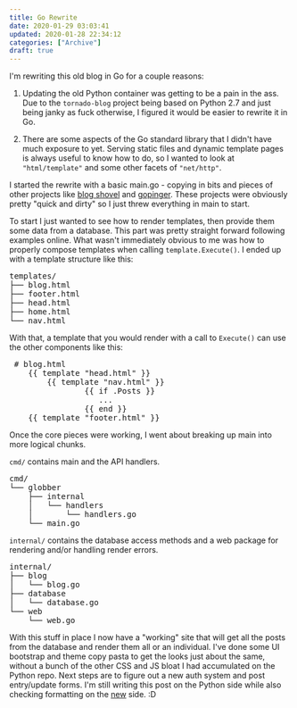 ```yaml
---
title: Go Rewrite
date: 2020-01-29 03:03:41
updated: 2020-01-28 22:34:12
categories: ["Archive"]
draft: true
---
```


I'm rewriting this old blog in Go for a couple reasons:

1. Updating the old Python container was getting to be a pain in the ass. Due to the `tornado-blog` project being based on Python 2.7 and just being janky as fuck otherwise, I figured it would be easier to rewrite it in Go.

2. There are some aspects of the Go standard library that I didn't have much exposure to yet. Serving static files and dynamic template pages is always useful to know how to do, so I wanted to look at `"html/template"` and some other facets of `"net/http"`.


I started the rewrite with a basic main.go - copying in bits and pieces of other projects like [blog shovel](https://github.com/mikeder/blogshovel) and [gopinger](https://github.com/mikeder/gopinger). These projects were obviously pretty "quick and dirty" so I just threw everything in main to start.

To start I just wanted to see how to render templates, then provide them some data from a database. This part was pretty straight forward following examples online. What wasn't immediately obvious to me was how to properly compose templates when calling `template.Execute()`. I ended up with a template structure like this:

<pre class="prettyprint">
templates/
├── blog.html
├── footer.html
├── head.html
├── home.html
└── nav.html
</pre>

With that, a template that you would render with a call to `Execute()` can use the other components like this:

<pre class="prettyprint" lang="html">
 # blog.html
    {{ template "head.html" }}
        {{ template "nav.html" }}
                {{ if .Posts }}
                   ...
                {{ end }}
    {{ template "footer.html" }}
</pre>


Once the core pieces were working, I went about breaking up main into more logical chunks.

`cmd/` contains main and the API handlers.
<pre class="prettyprint">
cmd/
└── globber
    ├── internal
    │   └── handlers
    │       └── handlers.go
    └── main.go
</pre>

`internal/` contains the database access methods and a web package for rendering and/or handling render errors. 
<pre class="prettyprint">
internal/
├── blog
│   └── blog.go
├── database
│   └── database.go
└── web
    └── web.go
</pre>


With this stuff in place I now have a "working" site that will get all the posts from the database and render them all or an individual. I've done some UI bootstrap and theme copy pasta to get the looks just about the same, without a bunch of the other CSS and JS bloat I had accumulated on the Python repo. Next steps are to figure out a new auth system and post entry/update forms. I'm still writing this post on the Python side while also checking formatting on the [new](https://new.sqweeb.net/blog/entry/go-rewrite) side. :D